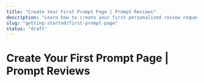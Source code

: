 ```yaml
---
title: "Create Your First Prompt Page | Prompt Reviews"
description: "Learn how to create your first personalized review request page with AI-powered content generation in Prompt Reviews."
slug: "getting-started/first-prompt-page"
status: "draft"
---
```


# Create Your First Prompt Page | Prompt Reviews

